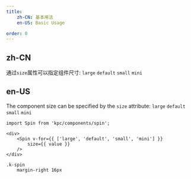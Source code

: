 ```yaml
---
title: 
    zh-CN: 基本用法
    en-US: Basic Usage

order: 0
---
```

## zh-CN

通过`size`属性可以指定组件尺寸: `large` `default` `small` `mini`

## en-US

The component size can be specified by the `size` attribute: `large` `default` `small` `mini`

```vdt
import Spin from 'kpc/components/spin';

<div>
    <Spin v-for={{ ['large', 'default', 'small', 'mini'] }}
        size={{ value }}
    />
</div>
```

```styl
.k-spin
    margin-right 16px
```
